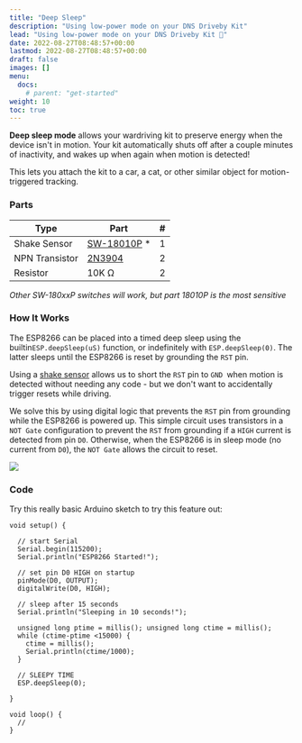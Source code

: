 ```yaml
---
title: "Deep Sleep"
description: "Using low-power mode on your DNS Driveby Kit"
lead: "Using low-power mode on your DNS Driveby Kit 🔋"
date: 2022-08-27T08:48:57+00:00
lastmod: 2022-08-27T08:48:57+00:00
draft: false
images: []
menu:
  docs:
    # parent: "get-started"
weight: 10
toc: true
---
```

**Deep sleep mode** allows your wardriving kit to preserve energy when the device isn't in motion. Your kit automatically shuts off after a couple minutes of inactivity, and wakes up when again when motion is detected!

This lets you attach the kit to a car, a cat, or other similar object for motion-triggered tracking.

### Parts
|Type|Part|#|
|----|----|----|
|Shake Sensor|[SW-18010P]() *|1|
|NPN Transistor|[2N3904]()|2|
|Resistor|10K Ω|2|

*Other SW-180xxP switches will work, but part 18010P is the most sensitive*

### How It Works
The ESP8266 can be placed into a timed deep sleep using the builtin`ESP.deepSleep(uS)` function, or indefinitely with `ESP.deepSleep(0)`.  The latter sleeps until the ESP8266 is reset by grounding the `RST` pin.

Using a [shake sensor]() allows us to short the `RST` pin to `GND `when motion is detected without needing any code - but we don't want to accidentally trigger resets while driving.

We solve this by using digital logic that prevents the `RST` pin from grounding while the ESP8266 is powered up.  This simple circuit uses transistors in a `NOT Gate` configuration to prevent the `RST` from grounding if a `HIGH` current is detected from pin `D0`.  Otherwise, when the ESP8266 is in sleep mode (no current from `D0`), the `NOT Gate` allows the circuit to reset.

<img src="/images/reset-circuit.jpg">

### Code
Try this really basic Arduino sketch to try this feature out: 

```
void setup() {

  // start Serial
  Serial.begin(115200);
  Serial.println("ESP8266 Started!");

  // set pin D0 HIGH on startup
  pinMode(D0, OUTPUT);
  digitalWrite(D0, HIGH);

  // sleep after 15 seconds
  Serial.println("Sleeping in 10 seconds!");

  unsigned long ptime = millis(); unsigned long ctime = millis();
  while (ctime-ptime <15000) { 
    ctime = millis();
    Serial.println(ctime/1000);
  }

  // SLEEPY TIME
  ESP.deepSleep(0);

}

void loop() {
  //
}
```

